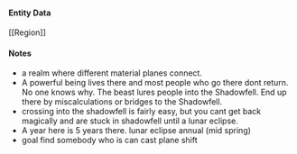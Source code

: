 #### Entity Data

[[Region]]

#### Notes

- a realm where different material planes connect.
- A powerful being lives there and most people who go there dont return. No one knows why. The beast lures people into the Shadowfell. End up there by miscalculations or bridges to the Shadowfell.
- crossing into the shadowfell is fairly easy, but you cant get back magically and are stuck in shadowfell until a lunar eclipse.
- A year here is 5 years there. lunar eclipse annual (mid spring)
- goal find somebody who is can cast plane shift
